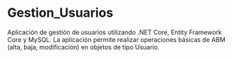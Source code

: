 # Gestion_Usuarios
Aplicación de gestión de usuarios utilizando .NET Core, Entity Framework Core y MySQL. 
La aplicación permite realizar operaciones básicas de ABM (alta, baja, modificación) en objetos de tipo Usuario.
